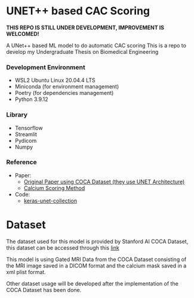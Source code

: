 # UNET++ based CAC Scoring
**THIS REPO IS STILL UNDER DEVELOPMENT, IMPROVEMENT IS WELCOMED!**

A UNet++ based ML model to do automatic CAC scoring
This is a repo to develop my Undergraduate Thesis on Biomedical Engineering

### Development Environment
- WSL2 Ubuntu Linux 20.04.4 LTS
- Miniconda (for environment management)
- Poetry (for dependencies management)
- Python 3.9.12

### Library
- Tensorflow
- Streamlit
- Pydicom
- Numpy

### Reference
- Paper:
  - [Original Paper using COCA Dataset (they use UNET Architecture)](https://www.nature.com/articles/s41746-021-00460-1)
  - [Calcium Scoring Method](https://www.ncbi.nlm.nih.gov/pmc/articles/PMC5487233/)
- Code:
  -  [keras-unet-collection](https://github.com/yingkaisha/keras-unet-collection)

# Dataset
The dataset used for this model is provided by Stanford AI COCA Dataset, this dataset can be accessed through this [link](https://stanfordaimi.azurewebsites.net/datasets/e8ca74dc-8dd4-4340-815a-60b41f6cb2aa.)

This model is using Gated MRI Data from the COCA Dataset consisting of the MRI image saved in a DICOM format and the calcium mask saved in a xml plist format.

Other dataset usage will be developed after the implementation of the COCA Dataset has been done.